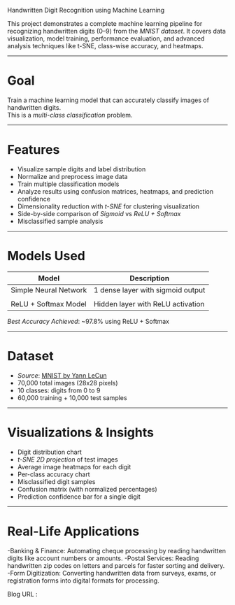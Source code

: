 Handwritten Digit Recognition using Machine Learning

This project demonstrates a complete machine learning pipeline for recognizing handwritten digits (0–9) from the *MNIST dataset*. It covers data visualization, model training, performance evaluation, and advanced analysis techniques like t-SNE, class-wise accuracy, and heatmaps.

---

# Goal

Train a machine learning model that can accurately classify images of handwritten digits.  
This is a *multi-class classification* problem.

---

# Features

- Visualize sample digits and label distribution
- Normalize and preprocess image data
- Train multiple classification models
- Analyze results using confusion matrices, heatmaps, and prediction confidence
- Dimensionality reduction with *t-SNE* for clustering visualization
- Side-by-side comparison of *Sigmoid* vs *ReLU + Softmax*
- Misclassified sample analysis

---

# Models Used

| Model                   | Description                         |
|-------------------------|-------------------------------------|
| Simple Neural Network   | 1 dense layer with sigmoid output   |
|			  |					|
| ReLU + Softmax Model    | Hidden layer with ReLU activation   |

*Best Accuracy Achieved*: ~97.8% using ReLU + Softmax

---

# Dataset

- *Source*: [MNIST by Yann LeCun](https://storage.googleapis.com/tensorflow/tf-keras-datasets/mnist.npz)
- 70,000 total images (28x28 pixels)
- 10 classes: digits from 0 to 9
- 60,000 training + 10,000 test samples

---

# Visualizations & Insights

- Digit distribution chart
- *t-SNE 2D projection* of test images
- Average image heatmaps for each digit
- Per-class accuracy chart
- Misclassified digit samples
- Confusion matrix (with normalized percentages)
- Prediction confidence bar for a single digit

---

# Real-Life Applications

-Banking & Finance: Automating cheque processing by reading handwritten digits like account numbers or amounts.
-Postal Services: Reading handwritten zip codes on letters and parcels for faster sorting and delivery.
-Form Digitization: Converting handwritten data from surveys, exams, or registration forms into digital formats for processing.

Blog URL : 

